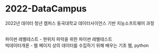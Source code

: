 # 2022-DataCampus
2022년 데이터 청년 캠퍼스 동국대학교 데이터사이언스 기반 지능소프트웨어 과정<br><br>

파이썬 레벨테스트 - 현위치 파악을 위한 파이썬 레벨테스트<br>
빅데이터개론 - 웹 페이지 상의 데이터를 수집하기 위해 배우는 기초 웹, python<br>
